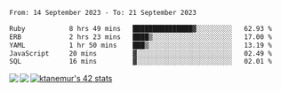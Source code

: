 <!--START_SECTION:waka-->

```txt
From: 14 September 2023 - To: 21 September 2023

Ruby           8 hrs 49 mins   ███████████████▓░░░░░░░░░   62.93 %
ERB            2 hrs 23 mins   ████▒░░░░░░░░░░░░░░░░░░░░   17.00 %
YAML           1 hr 50 mins    ███▒░░░░░░░░░░░░░░░░░░░░░   13.19 %
JavaScript     20 mins         ▓░░░░░░░░░░░░░░░░░░░░░░░░   02.49 %
SQL            16 mins         ▓░░░░░░░░░░░░░░░░░░░░░░░░   02.01 %
```

<!--END_SECTION:waka-->
<a href="https://github.com/anuraghazra/github-readme-stats">
  <img align="left" src="https://github-readme-stats.vercel.app/api?username=Tanesan&count_private=true&show_icons=true" />
<img align="left" src="https://github-readme-stats.vercel.app/api/top-langs/?username=Tanesan" />
</a>

[![ktanemur's 42 stats](https://badge42.vercel.app/api/v2/cl1wslf6s002109l771rng2w8/stats?cursusId=21&coalitionId=62)](https://github.com/JaeSeoKim/badge42)
